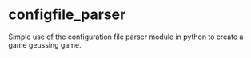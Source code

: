 # configfile_parser
Simple use of the configuration file parser module in python to create a game geussing game.
